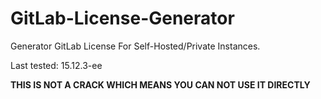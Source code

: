# GitLab-License-Generator

Generator GitLab License For Self-Hosted/Private Instances.

Last tested: 15.12.3-ee

**THIS IS NOT A CRACK WHICH MEANS YOU CAN NOT USE IT DIRECTLY**
